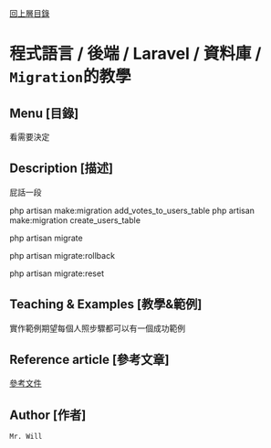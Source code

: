 [回上層目錄](../README.md)

# 程式語言 / 後端 / Laravel / 資料庫 / `Migration`的教學

## **Menu [目錄]**
看需要決定

## **Description [描述]**
屁話一段

php artisan make:migration add_votes_to_users_table
php artisan make:migration create_users_table

php artisan migrate

php artisan migrate:rollback

php artisan migrate:reset


## **Teaching & Examples [教學&範例]**
實作範例期望每個人照步驟都可以有一個成功範例

## **Reference article [參考文章]**
[參考文件](網址)

## **Author [作者]**
`Mr. Will`
